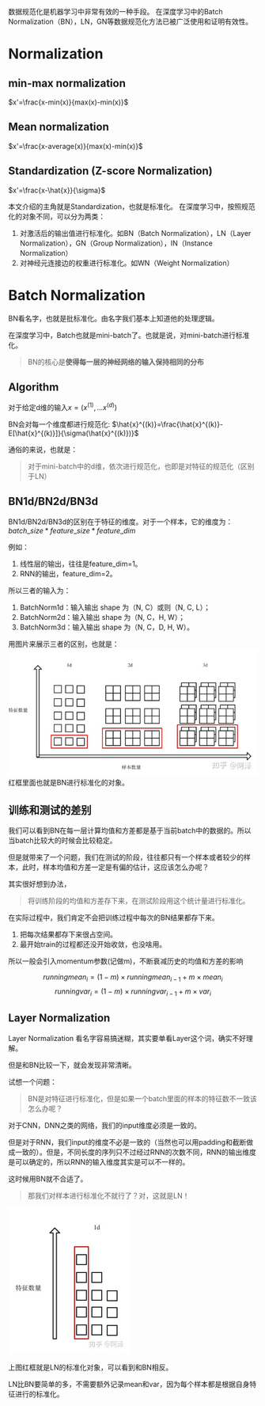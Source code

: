 数据规范化是机器学习中非常有效的一种手段。
在深度学习中的Batch Normalization（BN），LN，GN等数据规范化方法已被广泛使用和证明有效性。

# Normalization
## min-max normalization
$x'=\frac{x-min(x)}{max(x)-min(x)}$

## Mean normalization
$x'=\frac{x-average(x)}{max(x)-min(x)}$

## Standardization (Z-score Normalization)
$x'=\frac{x-\hat{x}}{\sigma}$

本文介绍的主角就是Standardization，也就是标准化。
在深度学习中，按照规范化的对象不同，可以分为两类：
1. 对激活后的输出值进行标准化。如BN（Batch Normalization），LN（Layer Normalization），GN（Group Normalization），IN（Instance Normalization）
2. 对神经元连接边的权重进行标准化。如WN（Weight Normalization）

# Batch Normalization
BN看名字，也就是批标准化。由名字我们基本上知道他的处理逻辑。

在深度学习中，Batch也就是mini-batch了。也就是说，对mini-batch进行标准化。

>BN的核心是**使得每一层的神经网络的输入保持相同的分布**

## Algorithm
对于给定d维的输入$x=(x^{(1)},...x^{(d)})$

BN会对每一个维度都进行规范化:
$\hat{x}^{(k)}=\frac{\hat{x}^{(k)}-E[\hat{x}^{(k)}]}{\sigma(\hat{x}^{(k)})}$

通俗的来说，也就是：
>对于mini-batch中的d维，依次进行规范化，也即是对特征的规范化（区别于LN）

## BN1d/BN2d/BN3d
BN1d/BN2d/BN3d的区别在于特征的维度。对于一个样本，它的维度为：
$batch\_size*feature\_size*feature\_dim$

例如：
1. 线性层的输出，往往是feature_dim=1。
2. RNN的输出，feature_dim=2。

所以三者的输入为：
1. BatchNorm1d：输入输出 shape 为（N, C）或则（N, C, L）；
2. BatchNorm2d：输入输出 shape 为（N, C，H, W）；
3. BatchNorm3d：输入输出 shape 为（N, C，D, H, W）。


用图片来展示三者的区别，也就是：
![](pics/BN.jpg)
红框里面也就是BN进行标准化的对象。

## 训练和测试的差别
我们可以看到BN在每一层计算均值和方差都是基于当前batch中的数据的。所以当batch比较大的时候会比较稳定。

但是就带来了一个问题，我们在测试的阶段，往往都只有一个样本或者较少的样本，此时，样本均值和方差一定是有偏的估计，这应该怎么办呢？

其实很好想到办法，
>将训练阶段的均值和方差存下来，在测试阶段用这个统计量进行标准化。

在实际过程中，我们肯定不会把训练过程中每次的BN结果都存下来。
1. 把每次结果都存下来很占空间。
2. 最开始train的过程都还没开始收敛，也没啥用。

所以一般会引入momentum参数(记做m)，不断衰减历史的均值和方差的影响

$$runningmean_{i}=(1-m)\times runningmean_{i-1}+m\times mean_{i} $$ 
$$runningvar_{i}=(1-m)\times runningvar_{i-1}+m\times var_{i}$$

## Layer Normalization
Layer Normalization 看名字容易搞迷糊，其实要单看Layer这个词，确实不好理解。

但是和BN比较一下，就会发现非常清晰。

试想一个问题：
>BN是对特征进行标准化，但是如果一个batch里面的样本的特征数不一致该怎么办呢？

对于CNN，DNN之类的网络，我们的input维度必须是一致的。

但是对于RNN，我们input的维度不必是一致的（当然也可以用padding和截断做成一致的）。但是，不同长度的序列只不过经过RNN的次数不同，RNN的输出维度是可以确定的，所以RNN的输入维度其实是可以不一样的。

这时候用BN就不合适了。

>那我们对样本进行标准化不就行了？对，这就是LN！

![](pics/LN.jpg)

上图红框就是LN的标准化对象，可以看到和BN相反。

LN比BN要简单的多，不需要额外记录mean和var，因为每个样本都是根据自身特征进行的标准化。
